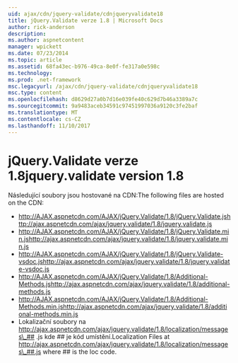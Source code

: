 ```yaml
---
uid: ajax/cdn/jquery-validate/cdnjqueryvalidate18
title: jQuery.Validate verze 1.8 | Microsoft Docs
author: rick-anderson
description: 
ms.author: aspnetcontent
manager: wpickett
ms.date: 07/23/2014
ms.topic: article
ms.assetid: 68fa43ec-b976-49ca-8e0f-fe317a0e598c
ms.technology: 
ms.prod: .net-framework
msc.legacyurl: /ajax/cdn/jquery-validate/cdnjqueryvalidate18
msc.type: content
ms.openlocfilehash: d8629d27a0b7d16e039fe40c629d7b46a3389a7c
ms.sourcegitcommit: 9a9483aceb34591c97451997036a9120c3fe2baf
ms.translationtype: MT
ms.contentlocale: cs-CZ
ms.lasthandoff: 11/10/2017
---
```

<a name="jqueryvalidate-version-18"></a><span data-ttu-id="f788b-102">jQuery.Validate verze 1.8</span><span class="sxs-lookup"><span data-stu-id="f788b-102">jquery.validate version 1.8</span></span>
====================
<span data-ttu-id="f788b-103">Následující soubory jsou hostované na CDN:</span><span class="sxs-lookup"><span data-stu-id="f788b-103">The following files are hosted on the CDN:</span></span>

- <span data-ttu-id="f788b-104">http://AJAX.aspnetcdn.com/AJAX/jQuery.Validate/1.8/jQuery.Validate.js</span><span class="sxs-lookup"><span data-stu-id="f788b-104">http://ajax.aspnetcdn.com/ajax/jquery.validate/1.8/jquery.validate.js</span></span>
- <span data-ttu-id="f788b-105">http://AJAX.aspnetcdn.com/AJAX/jQuery.Validate/1.8/jQuery.Validate.min.js</span><span class="sxs-lookup"><span data-stu-id="f788b-105">http://ajax.aspnetcdn.com/ajax/jquery.validate/1.8/jquery.validate.min.js</span></span>
- <span data-ttu-id="f788b-106">http://AJAX.aspnetcdn.com/AJAX/jQuery.Validate/1.8/jQuery.Validate-vsdoc.js</span><span class="sxs-lookup"><span data-stu-id="f788b-106">http://ajax.aspnetcdn.com/ajax/jquery.validate/1.8/jquery.validate-vsdoc.js</span></span>
- <span data-ttu-id="f788b-107">http://AJAX.aspnetcdn.com/AJAX/jQuery.Validate/1.8/Additional-Methods.js</span><span class="sxs-lookup"><span data-stu-id="f788b-107">http://ajax.aspnetcdn.com/ajax/jquery.validate/1.8/additional-methods.js</span></span>
- <span data-ttu-id="f788b-108">http://AJAX.aspnetcdn.com/AJAX/jQuery.Validate/1.8/Additional-Methods.min.js</span><span class="sxs-lookup"><span data-stu-id="f788b-108">http://ajax.aspnetcdn.com/ajax/jquery.validate/1.8/additional-methods.min.js</span></span>
- <span data-ttu-id="f788b-109">Lokalizační soubory na http://ajax.aspnetcdn.com/ajax/jquery.validate/1.8/localization/messages\_## .js kde ## je kód umístění.</span><span class="sxs-lookup"><span data-stu-id="f788b-109">Localization Files at http://ajax.aspnetcdn.com/ajax/jquery.validate/1.8/localization/messages\_##.js where ## is the loc code.</span></span>
